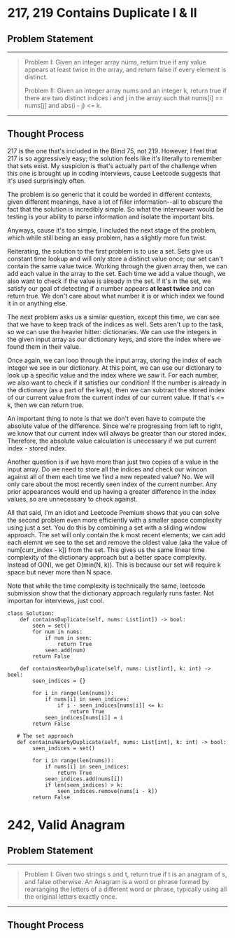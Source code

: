 # 217, 219 Contains Duplicate I & II

## Problem Statement
---
> Problem I: Given an integer array nums, return true if any value appears at least twice in the array, and return false if every element is distinct.
>
> Problem II: Given an integer array nums and an integer k, return true if there are two distinct indices i and j in the array such that nums[i] == nums[j] and abs(i - j) <= k.
---

## Thought Process

217 is the one that's included in the Blind 75, not 219. However, I feel that 217 is so aggressively easy; the solution feels like it's literally to remember that sets exist. My suspicion is that's actually part of the challenge when this one is brought up in coding interviews, cause Leetcode suggests that it's used surprisingly often.

The problem is so generic that it could be worded in different contexts, given different meanings, have a lot of filler information--all to obscure the fact that the solution is incredibly simple. So what the interviewer would be testing is your ability to parse information and isolate the important bits. 

Anyways, cause it's too simple, I included the next stage of the problem, which while still being an easy problem, has a slightly more fun twist.

Reiterating, the solution to the first problem is to use a set. Sets give us constant time lookup and will only store a distinct value once; our set can't contain the same value twice. Working through the given array then, we can add each value in the array to the set. Each time we add a value though, we also want to check if the value is already in the set. If it's in the set, we satisfy our goal of detecting if a number appears **at least twice** and can return true. We don't care about what number it is or which index we found it in or anything else.

The next problem asks us a similar question, except this time, we can see that we have to keep track of the indices as well. Sets aren't up to the task, so we can use the heavier hitter: dictionaries. We can use the integers in the given input array as our dictionary keys, and store the index where we found them in their value. 

Once again, we can loop through the input array, storing the index of each integer we see in our dictionary. At this point, we can use our dictionary to look up a specific value and the index where we saw it. For each number, we also want to check if it satisfies our condition! If the number is already in the dictionary (as a part of the keys), then we can subtract the stored index of our current value from the current index of our current value. If that's <= k, then we can return true.

An important thing to note is that we don't even have to compute the absolute value of the difference. Since we're progressing from left to right, we know that our current index will always be greater than our stored index. Therefore, the absolute value calculation is unecessary if we put current index - stored index.

Another question is if we have more than just two copies of a value in the input array. Do we need to store all the indices and check our wincon against all of them each time we find a new repeated value? No. We will only care about the most recently seen index of the current number. Any prior appearances would end up having a greater difference in the index values, so are unnecessary to check against.

All that said, I'm an idiot and Leetcode Premium shows that you can solve the second problem even more efficiently with a smaller space complexity using just a set. You do this by combining a set with a sliding window approach. The set will only contain the k most recent elements; we can add each elemnt we see to the set and remove the oldest value (aka the value of num[curr_index - k]) from the set. This gives us the same linear time complexity of the dictionary approach but a better space complexity. Instead of O(N), we get O(min(N, k)). This is because our set will require k space but never more than N space.

Note that while the time complexity is technically the same, leetcode submission show that the dictionary approach regularly runs faster. Not importan for interviews, just cool.

```
class Solution:
    def containsDuplicate(self, nums: List[int]) -> bool:
        seen = set()
        for num in nums:
            if num in seen:
                return True
            seen.add(num)
        return False
        
    def containsNearbyDuplicate(self, nums: List[int], k: int) -> bool:
        seen_indices = {}

        for i in range(len(nums)):
            if nums[i] in seen_indices:
                if i - seen_indices[nums[i]] <= k:
                    return True
            seen_indices[nums[i]] = i
        return False
        
   # The set approach
   def containsNearbyDuplicate(self, nums: List[int], k: int) -> bool:
        seen_indices = set()

        for i in range(len(nums)):
            if nums[i] in seen_indices:
                return True
            seen_indices.add(nums[i])
            if len(seen_indices) > k:
                seen_indices.remove(nums[i - k])
        return False
```

# 242, Valid Anagram

## Problem Statement
---
> Problem I: Given two strings s and t, return true if t is an anagram of s, and false otherwise. An Anagram is a word or phrase formed by rearranging the letters of a different word or phrase, typically using all the original letters exactly once.
---

## Thought Process
